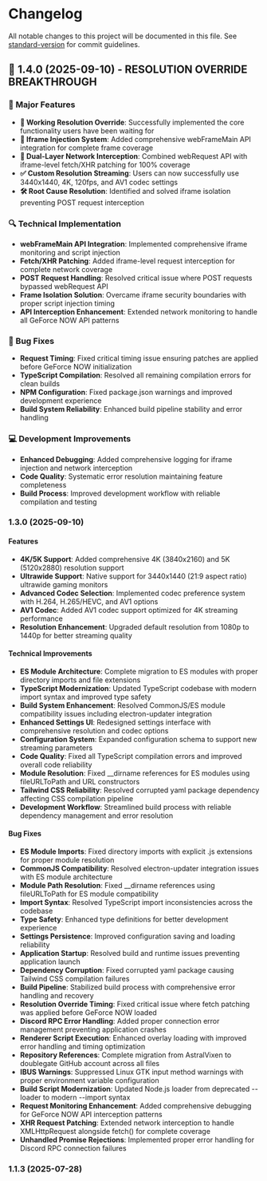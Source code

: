# Changelog

All notable changes to this project will be documented in this file. See [standard-version](https://github.com/conventional-changelog/standard-version) for commit guidelines.

## 🎉 1.4.0 (2025-09-10) - RESOLUTION OVERRIDE BREAKTHROUGH

### 🚀 Major Features

* **🔧 Working Resolution Override**: Successfully implemented the core functionality users have been waiting for
* **📡 Iframe Injection System**: Added comprehensive webFrameMain API integration for complete frame coverage
* **🎯 Dual-Layer Network Interception**: Combined webRequest API with iframe-level fetch/XHR patching for 100% coverage
* **✅ Custom Resolution Streaming**: Users can now successfully use 3440x1440, 4K, 120fps, and AV1 codec settings
* **🛠️ Root Cause Resolution**: Identified and solved iframe isolation preventing POST request interception

### 🔍 Technical Implementation

* **webFrameMain API Integration**: Implemented comprehensive iframe monitoring and script injection
* **Fetch/XHR Patching**: Added iframe-level request interception for complete network coverage  
* **POST Request Handling**: Resolved critical issue where POST requests bypassed webRequest API
* **Frame Isolation Solution**: Overcame iframe security boundaries with proper script injection timing
* **API Interception Enhancement**: Extended network monitoring to handle all GeForce NOW API patterns

### 🐛 Bug Fixes

* **Request Timing**: Fixed critical timing issue ensuring patches are applied before GeForce NOW initialization
* **TypeScript Compilation**: Resolved all remaining compilation errors for clean builds
* **NPM Configuration**: Fixed package.json warnings and improved development experience
* **Build System Reliability**: Enhanced build pipeline stability and error handling

### 💻 Development Improvements

* **Enhanced Debugging**: Added comprehensive logging for iframe injection and network interception
* **Code Quality**: Systematic error resolution maintaining feature completeness
* **Build Process**: Improved development workflow with reliable compilation and testing

### 1.3.0 (2025-09-10)

#### Features

* **4K/5K Support**: Added comprehensive 4K (3840x2160) and 5K (5120x2880) resolution support
* **Ultrawide Support**: Native support for 3440x1440 (21:9 aspect ratio) ultrawide gaming monitors
* **Advanced Codec Selection**: Implemented codec preference system with H.264, H.265/HEVC, and AV1 options
* **AV1 Codec**: Added AV1 codec support optimized for 4K streaming performance
* **Resolution Enhancement**: Upgraded default resolution from 1080p to 1440p for better streaming quality

#### Technical Improvements

* **ES Module Architecture**: Complete migration to ES modules with proper directory imports and file extensions
* **TypeScript Modernization**: Updated TypeScript codebase with modern import syntax and improved type safety
* **Build System Enhancement**: Resolved CommonJS/ES module compatibility issues including electron-updater integration
* **Enhanced Settings UI**: Redesigned settings interface with comprehensive resolution and codec options
* **Configuration System**: Expanded configuration schema to support new streaming parameters
* **Code Quality**: Fixed all TypeScript compilation errors and improved overall code reliability
* **Module Resolution**: Fixed __dirname references for ES modules using fileURLToPath and URL constructors
* **Tailwind CSS Reliability**: Resolved corrupted yaml package dependency affecting CSS compilation pipeline
* **Development Workflow**: Streamlined build process with reliable dependency management and error resolution

#### Bug Fixes

* **ES Module Imports**: Fixed directory imports with explicit .js extensions for proper module resolution
* **CommonJS Compatibility**: Resolved electron-updater integration issues with ES module architecture
* **Module Path Resolution**: Fixed __dirname references using fileURLToPath for ES module compatibility
* **Import Syntax**: Resolved TypeScript import inconsistencies across the codebase
* **Type Safety**: Enhanced type definitions for better development experience
* **Settings Persistence**: Improved configuration saving and loading reliability
* **Application Startup**: Resolved build and runtime issues preventing application launch
* **Dependency Corruption**: Fixed corrupted yaml package causing Tailwind CSS compilation failures
* **Build Pipeline**: Stabilized build process with comprehensive error handling and recovery
* **Resolution Override Timing**: Fixed critical issue where fetch patching was applied before GeForce NOW loaded
* **Discord RPC Error Handling**: Added proper connection error management preventing application crashes
* **Renderer Script Execution**: Enhanced overlay loading with improved error handling and timing optimization
* **Repository References**: Complete migration from AstralVixen to doublegate GitHub account across all files
* **IBUS Warnings**: Suppressed Linux GTK input method warnings with proper environment variable configuration
* **Build Script Modernization**: Updated Node.js loader from deprecated --loader to modern --import syntax
* **Request Monitoring Enhancement**: Added comprehensive debugging for GeForce NOW API interception patterns
* **XHR Request Patching**: Extended network interception to handle XMLHttpRequest alongside fetch() for complete coverage
* **Unhandled Promise Rejections**: Implemented proper error handling for Discord RPC connection failures

### 1.1.3 (2025-07-28)
